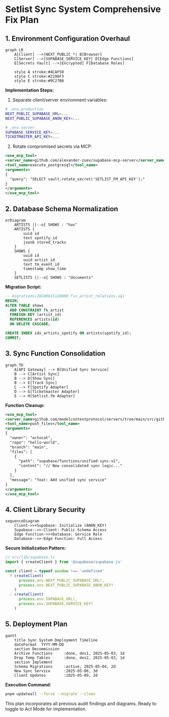 # Setlist Sync System Comprehensive Fix Plan

## 1. Environment Configuration Overhaul
```mermaid
graph LR
    A[Client] -->|NEXT_PUBLIC_*| B[Browser]
    C[Server] -->|SUPABASE_SERVICE_KEY| D[Edge Functions]
    E[Secrets Vault] -->|Encrypted| F[Database Roles]
    
    style A stroke:#4CAF50
    style C stroke:#2196F3
    style E stroke:#9C27B0
```

**Implementation Steps:**
1. Separate client/server environment variables:
```bash
# .env.production
NEXT_PUBLIC_SUPABASE_URL=...
NEXT_PUBLIC_SUPABASE_ANON_KEY=...

# .env.server
SUPABASE_SERVICE_KEY=...
TICKETMASTER_API_KEY=...
```

2. Rotate compromised secrets via MCP:
```xml
<use_mcp_tool>
<server_name>github.com/alexander-zuev/supabase-mcp-server</server_name>
<tool_name>execute_postgresql</tool_name>
<arguments>
{
  "query": "SELECT vault.rotate_secret('SETLIST_FM_API_KEY');"
}
</arguments>
</use_mcp_tool>
```

## 2. Database Schema Normalization
```mermaid
erDiagram
    ARTISTS ||--o{ SHOWS : "has"
    ARTISTS {
        uuid id
        text spotify_id
        jsonb stored_tracks
    }
    SHOWS {
        uuid id
        uuid artist_id
        text tm_event_id
        timestamp show_time
    }
    SETLISTS ||--o{ SHOWS : "documents"
```

**Migration Script:**
```sql
-- migrations/20240615120000_fix_artist_relations.sql
BEGIN;
ALTER TABLE shows 
  ADD CONSTRAINT fk_artist 
  FOREIGN KEY (artist_id) 
  REFERENCES artists(id) 
  ON DELETE CASCADE;

CREATE INDEX idx_artists_spotify ON artists(spotify_id);
COMMIT;
```

## 3. Sync Function Consolidation
```mermaid
graph TD
    A[API Gateway] --> B[Unified Sync Service]
    B --> C[Artist Sync]
    B --> D[Show Sync]
    B --> E[Track Sync]
    C --> F[Spotify Adapter]
    D --> G[Ticketmaster Adapter]
    E --> H[Setlist.fm Adapter]
```

**Function Cleanup:**
```xml
<use_mcp_tool>
<server_name>github.com/modelcontextprotocol/servers/tree/main/src/github</server_name>
<tool_name>push_files</tool_name>
<arguments>
{
  "owner": "octocat",
  "repo": "hello-world",
  "branch": "main",
  "files": [
    {
      "path": "supabase/functions/unified-sync-v2",
      "content": "// New consolidated sync logic..."
    }
  ],
  "message": "feat: Add unified sync service"
}
</arguments>
</use_mcp_tool>
```

## 4. Client Library Security
```mermaid
sequenceDiagram
    Client->>+Supabase: Initialize (ANON_KEY)
    Supabase-->>-Client: Public Schema Access
    Edge Function->>+Database: Service Role
    Database-->>-Edge Function: Full Access
```

**Secure Initialization Pattern:**
```typescript
// src/lib/supabase.ts
import { createClient } from '@supabase/supabase-js'

const client = typeof window !== 'undefined' 
  ? createClient(
      process.env.NEXT_PUBLIC_SUPABASE_URL!,
      process.env.NEXT_PUBLIC_SUPABASE_ANON_KEY!
    )
  : createClient(
      process.env.SUPABASE_URL!,
      process.env.SUPABASE_SERVICE_KEY!
    )
```

## 5. Deployment Plan
```mermaid
gantt
    title Sync System Deployment Timeline
    dateFormat  YYYY-MM-DD
    section Decommission
    Archive Functions     :done, des1, 2025-05-03, 1d
    Drop Temp Tables      :done, des2, 2025-05-03, 1d
    section Implement
    Schema Migrations     :active, 2025-05-04, 2d
    New Sync Service      :2025-05-06, 3d
    Client Updates        :2025-05-09, 2d
```

**Execution Command:**
```bash
pnpm updateall --force --migrate --clean
```

This plan incorporates all previous audit findings and diagrams. Ready to toggle to Act Mode for implementation.
